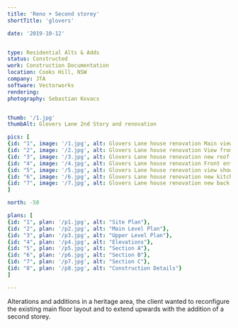 ```yaml
---
title: 'Reno + Second storey'
shortTitle: 'glovers'

date: '2019-10-12'


type: Residential Alts & Adds
status: Constructed
work: Construction Documentation
location: Cooks Hill, NSW
company: JTA
software: Vectorworks
rendering: 
photography: Sebastian Kovacs


thumb: '/1.jpg'
thumbAlt: Glovers Lane 2nd Story and renovation

pics: [
{id: "1", image: '/1.jpg', alt: Glovers Lane house renovation Main view from lane way, caption: "Main view from lane way"},
{id: "2", image: '/2.jpg', alt: Glovers Lane house renovation View from Council Street, caption: "View from Council Street"},
{id: "3", image: '/3.jpg', alt: Glovers Lane house renovation new roof and 2nd storey details, caption: "The new upstairs lounge looks out directly into the tree tops"},
{id: "4", image: '/4.jpg', alt: Glovers Lane house renovation Front entry porch refreshed, caption: "Front entry porch refreshed"},
{id: "5", image: '/5.jpg', alt: Glovers Lane house renovation view showing how old and new have been harmonised, caption: The aesthetics of the new 2nd storey harmonised with the existing - repainted and tasteful},
{id: "6", image: '/6.jpg', alt: Glovers Lane house renovation new kitchen and living perspective render, caption: "The existing design had many pokey spaces, was very dark and inefficiently used space. The new open plan kitchen and dining with large bi-fold glazed doors"},
{id: "7", image: '/7.jpg', alt: Glovers Lane house renovation new back courtyard perspective render, caption: The back courtyard was cleaned up and new bi-fold doors now open up directly to the kitchen and dining area}
]

north: -50

plans: [
{id: "1", plan: '/p1.jpg', alt: "Site Plan"},
{id: "2", plan: '/p2.jpg', alt: "Main Level Plan"},
{id: "3", plan: '/p3.jpg', alt: "Upper Level Plan"},
{id: "4", plan: '/p4.jpg', alt: "Elevations"},
{id: "5", plan: '/p5.jpg', alt: "Section A"},
{id: "6", plan: '/p6.jpg', alt: "Section B"},
{id: "7", plan: '/p7.jpg', alt: "Section C"},
{id: "8", plan: '/p8.jpg', alt: "Construction Details"}
]

---
```


Alterations and additions in a heritage area, the client wanted to reconfigure the existing main floor layout and to extend upwards with the addition of a second storey.